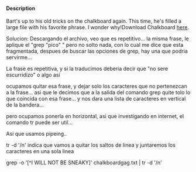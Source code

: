 #### Description

Bart's up to his old tricks on the chalkboard again. This time, he's filled a large file with his favorite phrase. I wonder why!Download Chalkboard [here](https://challenge-files.picoctf.net/c_verbal_sleep/905b0f69cffd3be24c8a80d056fa05667d5e706a5740a701ec60f7bd36660119/chalkboardgag.txt).

Solucion:
Descargando el archivo, veo que es repetitivo... la misma frase, le aplique el "grep "pico" " pero no solto nada, con lo cual me dice que esta fragmentada, despues de buscar las opciones de grep, hay una que podria servirme...

La frase es repetitiva, y si la traducimos deberia decir que "no sere escurridizo" o algo asi

ocupamos quitar esa frase, y dejar solo los caracteres que no pertenezcan a la frase... asi que le decimos que a la salida del comando grep quite tolo lo que coincida con esa frase... y nos dara una lista de caracteres en vertical de la bandera...

pero ocupamos ponerla en horizontal, asi que investigando en internet, el comando tr puede ser util...

Asi que usamos pipeing.. 

tr -d '/n' indica que vamos a quitar los saltos de linea y juntaremos los caracteres en una sola linea

grep -o '[^I WILL NOT BE SNEAKY]' chalkboardgag.txt | tr -d '/n'


